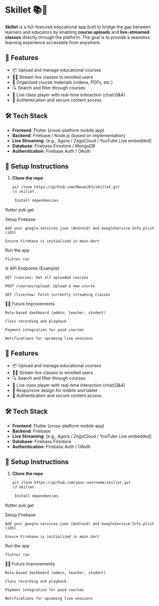 # Skillet 📚🎥

**Skillet** is a full-featured educational app built to bridge the gap between learners and educators by enabling **course uploads** and **live-streamed classes** directly through the platform. The goal is to provide a seamless learning experience accessible from anywhere.

## 🚀 Features

- 📦 Upload and manage educational courses
- 🧑‍🏫 Stream live classes to enrolled users
- 📁 Organized course materials (videos, PDFs, etc.)
- 🔍 Search and filter through courses
- 🎥 Live class player with real-time interaction (chat/Q&A)
- 🔐 Authentication and secure content access

## 🛠️ Tech Stack

- **Frontend**: Flutter (cross-platform mobile app)
- **Backend**: Firebase / Node.js (based on implementation)
- **Live Streaming**: [e.g., Agora / ZegoCloud / YouTube Live embedded]
- **Database**: Firebase Firestore / MongoDB
- **Authentication**: Firebase Auth / OAuth


## 🧪 Setup Instructions

1. **Clone the repo**
   ```bash
   git clone https://github.com/Manas2k3/skillet.git
   cd skillet

    Install dependencies

flutter pub get

Setup Firebase

    Add your google-services.json (Android) and GoogleService-Info.plist (iOS)

    Ensure Firebase is initialized in main.dart

Run the app

    flutter run

🌐 API Endpoints (Example)

    GET /courses: Get all uploaded courses

    POST /courses/upload: Upload a new course

    GET /live/now: Fetch currently streaming classes

🙋‍♂️ Future Improvements

    Role-based dashboard (admin, teacher, student)

    Class recording and playback

    Payment integration for paid courses

    Notifications for upcoming live sessions

## 🚀 Features

- 📦 Upload and manage educational courses
- 🧑‍🏫 Stream live classes to enrolled users
- 🔍 Search and filter through courses
- 🎥 Live class player with real-time interaction (chat/Q&A)
- 📱 Responsive design for mobile and tablet
- 🔐 Authentication and secure content access

## 🛠️ Tech Stack

- **Frontend**: Flutter (cross-platform mobile app)
- **Backend**: Firebase
- **Live Streaming**: [e.g., Agora / ZegoCloud / YouTube Live embedded]
- **Database**: Firebase Firestore
- **Authentication**: Firebase Auth / OAuth



## 🧪 Setup Instructions

1. **Clone the repo**
   ```bash
   git clone https://github.com/your-username/skillet.git
   cd skillet

    Install dependencies

flutter pub get

Setup Firebase

    Add your google-services.json (Android) and GoogleService-Info.plist (iOS)

    Ensure Firebase is initialized in main.dart

Run the app

    flutter run

🙋‍♂️ Future Improvements

    Role-based dashboard (admin, teacher, student)

    Class recording and playback

    Payment integration for paid courses

    Notifications for upcoming live sessions

